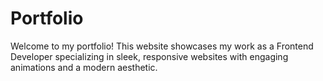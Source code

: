 # Portfolio
Welcome to my portfolio! This website showcases my work as a Frontend Developer specializing in sleek, responsive websites with engaging animations and a modern aesthetic.
